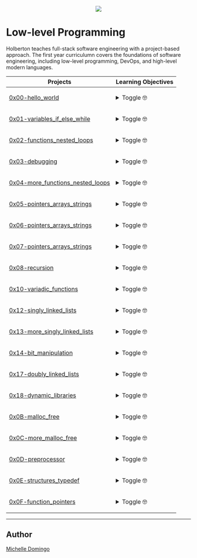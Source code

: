 <p align="center">
  <img src="https://rails-assets.holbertonschool.com/assets/logos/holberton-school-logo-1-b00731b51b0bc1dffd6e1f4cbd0be58ab72d6cc9975a4e1957d8b6f3f4850936.png">
</p>

# Low-level Programming
Holberton teaches full-stack software engineering with a project-based approach. The first year curriculumn covers the foundations of software engineering, including low-level programming, DevOps, and high-level modern languages.

| Projects | Learning Objectives |
| --- | --- |
| [0x00-hello_world](./0x00-hello_world) | <p><details><summary>Toggle 🤓</summary><br>- Why C programming is awesome<br>- Who invented C<br>- Who are Dennis Ritchie, Brian Kernighan and Linus Torvalds<br>- What is an entry point<br>- What is main<br>- How does the main function influence the return value of the program<br>- What happens when you type gcc main.c<br>- How to print text using printf, puts and putchar<br>- How to get the size of a specific type using the unary operator sizeof<br>- How to compile using gcc<br>- What is the default program name when compiling with gcc<br>- What is the official Holberton C coding style and how to check your code with betty-style<br>- How to find the right header to include in your source code when using a standard library function</details> </p> |
| [0x01-variables_if_else_while](./0x01-variables_if_else_while) | <p><details><summary>Toggle 🤓</summary><br>- What are the arithmetic operators and how to use them<br>- What are the logical operators (sometimes called boolean operators) and how to use them<br>- What the the relational operators and how to use them<br>- What values are considered TRUE and FALSE in C<br>- What are the boolean operators and how to use them<br>- How to use the if, if ... else statements<br>- How to use comments<br>- How to declare variables of types char, int, unsigned int<br>- How to assign values to variables<br>- How to print the values of variables of type char, int, unsigned int with printf<br>- How to use the while loop<br>- How to use variables with the while loop<br>- How to print variables using printf<br>-  What is the ASCII character set<br>- What are the purpose of the gcc flags -m32 and -m64</details> </p> |
| [0x02-functions_nested_loops](./0x02-functions_nested_loops) | <p><details><summary>Toggle 🤓</summary><br>- What are pointers and how to use them<br>- What are arrays and how to use them<br>- What are the differences between pointers and arrays<br>- How to use strings and how to manipulate them<br>- Scope of variables<br>- What are nested loops and how to use them<br>- What is a function and how do you use functions<br>- What is the difference between a declaration and a definition of a function<br>- What is a prototype<br>- Scope of variables<br>- What are the gcc flags -Wall -Werror -pedantic -Wextra<br>- What are header files and how to to use them with #include</details> </p> |
| [0x03-debugging](./0x03-debugging) | <p><details><summary>Toggle 🤓</summary><br>- What is debugging<br>- What are some methods of debugging manually<br>- How to read the error messages</details> </p> |
| [0x04-more_functions_nested_loops](./0x04-more_functions_nested_loops) | <p><details><summary>Toggle 🤓</summary><br>- What are nested loops and how to use them<br>- What is a function and how do you use functions<br>- What is the difference between a declaration and a definition of a function<br>- What is a prototype<br>- Scope of variables<br>- What are the gcc flags -Wall -Werror -pedantic -Wextra<br>- What are header files and how to to use them with #include</details> </p> |
| [0x05-pointers_arrays_strings](./0x05-pointers_arrays_strings) | <p><details><summary>Toggle 🤓</summary><br>- What are nested loops and how to use them<br>- What are pointers and how to use them<br>- What are arrays and how to use them<br>- What are the differences between pointers and arrays<br>- How to use strings and how to manipulate them<br>- Scope of variables</details> </p> |
| [0x06-pointers_arrays_strings](./0x06-pointers_arrays_strings) | <p><details><summary>Toggle 🤓</summary><br>- What are nested loops and how to use them<br>- What are pointers and how to use them<br>- What are arrays and how to use them<br>- What are the differences between pointers and arrays<br>- How to use strings and how to manipulate them<br>- Scope of variables</details> </p> |
| [0x07-pointers_arrays_strings](./0x07-pointers_arrays_strings) | <p><details><summary>Toggle 🤓</summary><br>- What are pointers to pointers and how to use them<br>- What are multidimensional arrays and how to use them<br>- What are the most common C standard library functions to manipulate strings</details> </p> |
| [0x08-recursion](./0x08-recursion) | <p><details><summary>Toggle 🤓</summary><br>- What is recursion<br>- How to implement recursion<br>- In what situations you should implement recursion<br>- In what situations you shouldn’t implement recursion</details> </p> |
| [0x10-variadic_functions](./0x10-variadic_functions) | <p><details><summary>Toggle 🤓</summary>Learning Objectives</details> </p> |
| [0x12-singly_linked_lists](./0x12-singly_linked_lists) | <p><details><summary>Toggle 🤓</summary>Learning Objectives</details> </p> |
| [0x13-more_singly_linked_lists](./0x13-more_singly_linked_lists) | <p><details><summary>Toggle 🤓</summary>Learning Objectives</details> </p> |
| [0x14-bit_manipulation](./0x14-bit_manipulation) | <p><details><summary>Toggle 🤓</summary>Learning Objectives</details> </p> |
| [0x17-doubly_linked_lists](./0x17-doubly_linked_lists) | <p><details><summary>Toggle 🤓</summary>Learning Objectives</details> </p> |
| [0x18-dynamic_libraries](./0x18-dynamic_libraries) | <p><details><summary>Toggle 🤓</summary>Learning Objectives</details> </p> |
| [0x0B-malloc_free](./0x0B-malloc_free) | <p><details><summary>Toggle 🤓</summary>Learning Objectives</details> </p> |
| [0x0C-more_malloc_free](./0x0C-more_malloc_free) | <p><details><summary>Toggle 🤓</summary>Learning Objectives</details> </p> |
| [0x0D-preprocessor](./0x0D-preprocessor) | <p><details><summary>Toggle 🤓</summary>Learning Objectives</details> </p> |
| [0x0E-structures_typedef](./0x0E-structures_typedef) | <p><details><summary>Toggle 🤓</summary>Learning Objectives</details> </p> |
| [0x0F-function_pointers](./0x0F-function_pointers) | <p><details><summary>Toggle 🤓</summary>Learning Objectives</details> </p> |

---
## Author
[Michelle Domingo](https://github.com/michedomingo)
